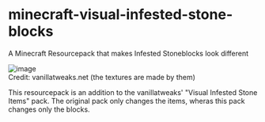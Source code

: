 # minecraft-visual-infested-stone-blocks
A Minecraft Resourcepack that makes Infested Stoneblocks look different

![image](https://user-images.githubusercontent.com/55095883/135750397-ffb1edca-3163-47e2-8c1f-27fb3ec87ebd.png)<br>
Credit: vanillatweaks.net (the textures are made by them)

This resourcepack is an addition to the vanillatweaks' "Visual Infested Stone Items" pack.
The original pack only changes the items, wheras this pack changes only the blocks.<br>

